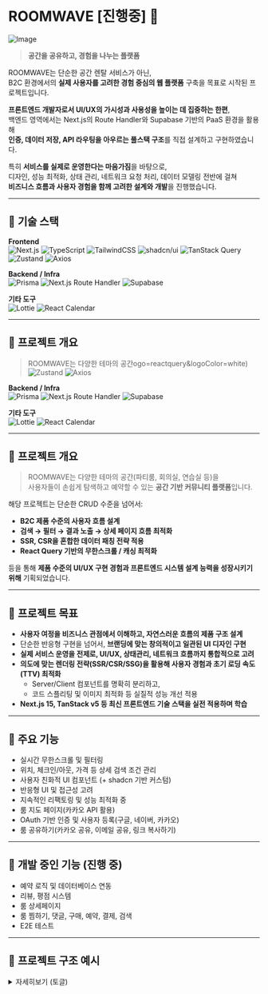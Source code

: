 # ROOMWAVE [진행중] 🌊
![Image](https://github.com/user-attachments/assets/b128b90b-0e62-4f82-9515-92c368bbe32a)
> **공간을 공유하고, 경험을 나누는 플랫폼**

ROOMWAVE는 단순한 공간 렌탈 서비스가 아닌,  
B2C 환경에서의 **실제 사용자를 고려한 경험 중심의 웹 플랫폼** 구축을 목표로 시작된 프로젝트입니다.

**프론트엔드 개발자로서 UI/UX의 가시성과 사용성을 높이는 데 집중하는 한편**,  
백엔드 영역에서는 Next.js의 Route Handler와 Supabase 기반의 PaaS 환경을 활용해  
**인증, 데이터 저장, API 라우팅을 아우르는 풀스택 구조**를 직접 설계하고 구현하였습니다.

특히 **서비스를 실제로 운영한다는 마음가짐**을 바탕으로,  
디자인, 성능 최적화, 상태 관리, 네트워크 요청 처리, 데이터 모델링 전반에 걸쳐  
**비즈니스 흐름과 사용자 경험을 함께 고려한 설계와 개발**을 진행했습니다.


---

## 🚀 기술 스택

**Frontend**  
![Next.js](https://img.shields.io/badge/Next.js-000000?style=for-the-badge&logo=nextdotjs&logoColor=white)
![TypeScript](https://img.shields.io/badge/TypeScript-3178C6?style=for-the-badge&logo=typescript&logoColor=white)
![TailwindCSS](https://img.shields.io/badge/TailwindCSS-06B6D4?style=for-the-badge&logo=tailwindcss&logoColor=white)
![shadcn/ui](https://img.shields.io/badge/shadcn%2Fui-000000?style=for-the-badge)
![TanStack Query](https://img.shields.io/badge/ReactQuery-v5-FF4154?style=for-the-badge&logo=reactquery&logoColor=white)
![Zustand](https://img.shields.io/badge/Zustand-000000?style=for-the-badge&logo=zod&logoColor=white)
![Axios](https://img.shields.io/badge/Axios-5A29E4?style=for-the-badge)

**Backend / Infra**  
![Prisma](https://img.shields.io/badge/Prisma-2D3748?style=for-the-badge&logo=prisma&logoColor=white)
![Next.js Route Handler](https://img.shields.io/badge/Next.js%20Route%20Handler-000000?style=for-the-badge)
![Supabase](https://img.shields.io/badge/Supabase-3ECF8E?style=for-the-badge&logo=supabase&logoColor=white)

**기타 도구**  
![Lottie](https://img.shields.io/badge/Lottie-00C6FF?style=for-the-badge)
![React Calendar](https://img.shields.io/badge/React%20Calendar-FC6963?style=for-the-badge)

---



## 🧠 프로젝트 개요

> ROOMWAVE는 다양한 테마의 공간ogo=reactquery&logoColor=white)
![Zustand](https://img.shields.io/badge/Zustand-000000?style=for-the-badge&logo=zod&logoColor=white)
![Axios](https://img.shields.io/badge/Axios-5A29E4?style=for-the-badge)

**Backend / Infra**  
![Prisma](https://img.shields.io/badge/Prisma-2D3748?style=for-the-badge&logo=prisma&logoColor=white)
![Next.js Route Handler](https://img.shields.io/badge/Next.js%20Route%20Handler-000000?style=for-the-badge)
![Supabase](https://img.shields.io/badge/Supabase-3ECF8E?style=for-the-badge&logo=supabase&logoColor=white)

**기타 도구**  
![Lottie](https://img.shields.io/badge/Lottie-00C6FF?style=for-the-badge)
![React Calendar](https://img.shields.io/badge/React%20Calendar-FC6963?style=for-the-badge)

---



## 🧠 프로젝트 개요

> ROOMWAVE는 다양한 테마의 공간(파티룸, 회의실, 연습실 등)을  
> 사용자들이 손쉽게 탐색하고 예약할 수 있는 **공간 기반 커뮤니티 플랫폼**입니다.

해당 프로젝트는 단순한 CRUD 수준을 넘어서:

- **B2C 제품 수준의 사용자 흐름 설계**
- **검색 → 필터 → 결과 노출 → 상세 페이지 흐름 최적화**
- **SSR, CSR을 혼합한 데이터 패칭 전략 적용**
- **React Query 기반의 무한스크롤 / 캐싱 최적화**

등을 통해 **제품 수준의 UI/UX 구현 경험과 프론트엔드 시스템 설계 능력을 성장시키기 위해** 기획되었습니다.

---

## 🎯 프로젝트 목표

- **사용자 여정을 비즈니스 관점에서 이해하고, 자연스러운 흐름의 제품 구조 설계**
- 단순한 반응형 구현을 넘어서, **브랜딩에 맞는 창의적이고 일관된 UI 디자인 구현**
- **실제 서비스 운영을 전제로, UI/UX, 상태관리, 네트워크 흐름까지 통합적으로 고려**
- **의도에 맞는 렌더링 전략(SSR/CSR/SSG)을 활용해 사용자 경험과 초기 로딩 속도(TTV) 최적화**
  - Server/Client 컴포넌트를 명확히 분리하고,
  - 코드 스플리팅 및 이미지 최적화 등 실질적 성능 개선 적용
- **Next.js 15, TanStack v5 등 최신 프론트엔드 기술 스택을 실전 적용하며 학습**


---

## 🤖 주요 기능

- 실시간 무한스크롤 및 필터링
- 위치, 체크인/아웃, 가격 등 상세 검색 조건 관리
- 사용자 친화적 UI 컴포넌트 (+ shadcn 기반 커스텀)
- 반응형 UI 및 접근성 고려
- 지속적인 리팩토링 및 성능 최적화 중
- 룸 지도 페이지(카카오 API 활용)
- OAuth 기반 인증 및 사용자 등록(구글, 네이버, 카카오)
- 룸 공유하기(카카오 공유, 이메일 공유, 링크 복사하기)


---

## 📌 개발 중인 기능 (진행 중)

- 예약 로직 및 데이터베이스 연동
- 리뷰, 평점 시스템
- 룸 상세페이지
- 룸 찜하기, 댓글, 구매, 예약, 결제, 검색
- E2E 테스트

---

## 📂 프로젝트 구조 예시

<details>
<summary>자세히보기 (토글)</summary>

```bash
src/
├── apis/                      # API 요청 함수 정의 (REST 기반 클라이언트)
│   ├── index.ts               # API 클라이언트 초기화 또는 공통 설정
│   └── room.ts                # Room 관련 API 함수 모음
│
├── app/                       # Next.js 15 App Router 기반 페이지 구성
│   ├── (home)/                # 홈 페이지 라우트
│   │   ├── hooks/             # 홈 전용 훅
│   │   │   └── use-Rooms-Infinite-Scroll.ts
│   │   └── page.tsx           # 홈 메인 페이지
│   ├── api/                   # API Route 핸들러 (Edge / Route Handler)
│   │   ├── faqs/              # FAQs 관련 API 라우트
│   │   │   └── route.ts
│   │   └── rooms/             # Rooms 관련 API 라우트
│   │       └── route.ts
│   ├── faqs/page.tsx          # FAQ 페이지
│   ├── test/page.tsx          # 테스트용 페이지
│   ├── error.tsx              # 에러 핸들링 페이지 (error boundary)
│   ├── favicon.ico            # 파비콘
│   ├── globals.css            # 전역 스타일
│   ├── layout.tsx             # 전체 레이아웃 컴포넌트 (AppRouter 기반)
│   ├── loading.tsx            # 전역 로딩 화면
│   ├── not-found.tsx          # 404 페이지
│   └── providers.tsx          # 전역 Provider 설정 (zustand, react-query 등)
│
├── components/                # 공통 UI 컴포넌트
│   ├── common/                # 범용적 컴포넌트 (예: Logo)
│   │   └── Logo.tsx
│   ├── navbar/                # 네비게이션 관련 컴포넌트
│   │   ├── Is-Just-One-Day-CheckBox.tsx
│   │   ├── Navbar.Filter.tsx
│   │   └── Navbar.tsx
│   ├── RoomList/              # 방 리스트 관련 UI
│   │   └── index.tsx
│   ├── skeleton/              # 로딩용 스켈레톤 컴포넌트
│   │   ├── SkeletonBox.tsx
│   │   └── SkeletonCards.tsx
│   ├── CategoryList.tsx
│   ├── Footer.tsx
│   ├── GridLayout.tsx
│   ├── IsError.tsx
│   ├── Loader.tsx
│   └── LottieAnimation.tsx
│
├── constants/                 # 상수 정의 파일 모음
│   ├── filter.tsx             # 필터 관련 상수
│   ├── index.ts
│   └── lottie.ts              # Lottie 애니메이션 관련 상수
│
├── hooks/                     # 전역에서 사용하는 커스텀 훅
│   ├── room/                  # 방 관련 훅
│   │   └── useRooms.ts
│   ├── useIntersectionObserver.ts  # IntersectionObserver 기반 감지 훅
│   ├── useNav.ts              # 네비게이션 관련 제어
│   ├── useNavFilter.ts        # 필터 네비게이션 관련 훅
│   └── useNavigation.ts       # 페이지 이동 제어 훅
│
├── lib/                       # 외부 라이브러리 초기화 및 유틸성 설정
│   ├── axios.ts               # Axios 인스턴스 설정
│   ├── prismadb.ts            # Prisma DB 클라이언트
│   └── utils.ts               # 범용 유틸 함수
│
├── query/                     # React Query 관련 key 모음
│   └── key.ts                 # queryKey 상수
│
├── store/                     # Zustand 상태관리 모음
│   ├── useFilterModeStore.ts  # 필터 모드 관련 상태
│   └── useFilterStroe.ts      # 필터 값 관련 상태
│
├── types/                     # 전역 타입 정의
│   ├── filter.ts
│   ├── index.ts
│   └── Lottie.d.ts            # Lottie JSON 타입 선언
│
└── util/                      # 간단한 유틸 함수 모음
    └── util.ts


